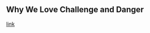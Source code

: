 ## Why We Love Challenge and Danger

[link](https://www.psychologytoday.com/intl/blog/out-the-darkness/202102/why-we-love-challenge-and-danger)
